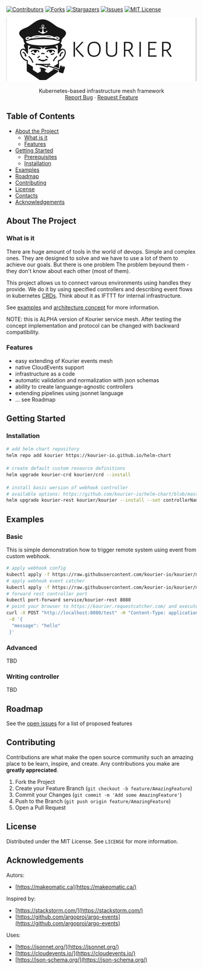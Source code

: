 <!-- PROJECT SHIELDS -->
[![Contributors][contributors-shield]][contributors-url]
[![Forks][forks-shield]][forks-url]
[![Stargazers][stars-shield]][stars-url]
[![Issues][issues-shield]][issues-url]
[![MIT License][license-shield]][license-url]

<!-- in further:
https://shields.io/category/build

 -->

<p align="center">
    <img src="doc/logo.png" alt="Logo">
  <p align="center">
    Kubernetes-based infrastructure mesh framework
    <br />
    <a href="https://github.com/kourier-io/kourier/issues">Report Bug</a>
    ·
    <a href="https://github.com/kourier-io/kourier/issues">Request Feature</a>
  </p>
</p>



<!-- TABLE OF CONTENTS -->
## Table of Contents

* [About the Project](#about-the-project)
  * [What is it](#what-is-it)
  * [Features](#features)
* [Getting Started](#getting-started)
  * [Prerequisites](#prerequisites)
  * [Installation](#installation)
* [Examples](#examples)
* [Roadmap](#roadmap)
* [Contributing](#contributing)
* [License](#license)
* [Contacts](#contacts)
* [Acknowledgements](#acknowledgements)



## About The Project

### What is it
There are huge amount of tools in the world of devops. Simple and complex ones. They are designed to solve and we have to use a lot of them to achieve our goals. But there is one problem The problem beyound them - they don't know about each other (most of them).

This project allows us to connect varous environments using handles they provide. We do it by using specified controllers and describing event flows in kubernetes [CRDs](https://kubernetes.io/docs/concepts/extend-kubernetes/api-extension/custom-resources/). Think about it as IFTTT for internal infrastructure.

See [examples](#examples) and [architecture concept](doc/architecture.md) for more information.

NOTE: this is ALPHA version of Kourier service mesh. After testing the concept implementation and protocol can be changed with backward compatibility.

### Features
- easy extending of Kourier events mesh
- native CloudEvents support
- infrastructure as a code
- automatic validation and normalization with json schemas
- ability to create languange-agnostic controllers
- extending pipelines using jsonnet language
- ... see Roadmap

## Getting Started

### Installation
 
```sh
# add helm chart repository
helm repo add kourier https://kourier-io.github.io/helm-chart

# create default custom resource definitions
helm upgrade kourier-crd kourier/crd --install

# install basic wersion of webhook controller
# available options: https://github.com/kourier-io/helm-chart/blob/master/kourier/values.yaml
helm upgrade kourier-rest kourier/kourier --install --set controllerName=rest,service.enabled=true,image.repository=kourier/rest-controller
```


## Examples

### Basic
This is simple demonstration how to trigger remote system using event from custom webhook.
```sh
# apply webhook config
kubectl apply -f https://raw.githubusercontent.com/kourier-io/kourier/master/examples/basic/webhook.yml
# apply webhook event catcher
kubectl apply -f https://raw.githubusercontent.com/kourier-io/kourier/master/examples/basic/request.yml
# forward rest controller port
kubectl port-forward service/kourier-rest 8080
# point your browser to https://kourier.requestcatcher.com/ and execute:
curl -X POST "http://localhost:8080/test" -H "Content-Type: application/json" \
 -d '{
  "message": "hello"
 }'
```

### Advanced
TBD

### Writing controller
TBD

## Roadmap

See the [open issues](https://github.com/kourier-io/kourier/labels/enhancement) for a list of proposed features


## Contributing

Contributions are what make the open source community such an amazing place to be learn, inspire, and create. Any contributions you make are **greatly appreciated**.

1. Fork the Project
2. Create your Feature Branch (`git checkout -b feature/AmazingFeature`)
3. Commit your Changes (`git commit -m 'Add some AmazingFeature'`)
4. Push to the Branch (`git push origin feature/AmazingFeature`)
5. Open a Pull Request



## License

Distributed under the MIT License. See `LICENSE` for more information.


## Acknowledgements
Autors:
* [https://makeomatic.ca](https://makeomatic.ca/)

Inspired by:
* [https://stackstorm.com/](https://stackstorm.com/)
* [https://github.com/argoproj/argo-events](https://github.com/argoproj/argo-events)

Uses:
* [https://jsonnet.org/](https://jsonnet.org/)
* [https://cloudevents.io/](https://cloudevents.io/)
* [https://json-schema.org/](https://json-schema.org/)


[contributors-shield]: https://img.shields.io/github/contributors/kourier-io/kourier.svg?style=flat-square
[contributors-url]: https://github.com/kourier-io/kourier/graphs/contributors
[forks-shield]: https://img.shields.io/github/forks/kourier-io/kourier.svg?style=flat-square
[forks-url]: https://github.com/kourier-io/kourier/network/members
[stars-shield]: https://img.shields.io/github/stars/kourier-io/kourier.svg?style=flat-square
[stars-url]: https://github.com/kourier-io/kourier/stargazers
[issues-shield]: https://img.shields.io/github/issues/kourier-io/kourier.svg?style=flat-square
[issues-url]: https://github.com/kourier-io/kourier/issues
[license-shield]: https://img.shields.io/github/license/kourier-io/kourier.svg?style=flat-square
[license-url]: https://github.com/kourier-io/kourier/blob/master/LICENSE
